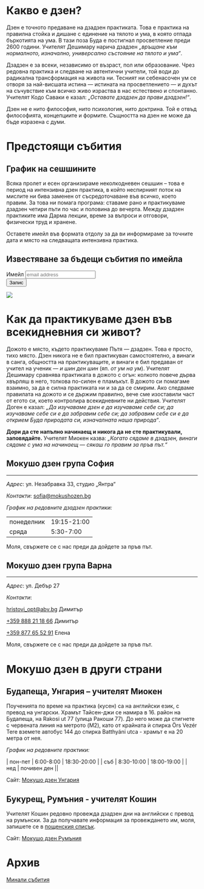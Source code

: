 # Какво е дзен?
Дзен е точното предаване на дзадзен практиката. Това е практика на правилна стойка и дишане с единение на тялото и ума, в която отпада бъркотията на ума. В тази поза Буда е постигнал просветление преди 2600 години. Учителят Дешимару нарича дзадзен _„връщане към нормалното, изначално, универсално състояние на тялото и ума“_.

Дзадзен е за всеки, независимо от възраст, пол или образование. Чрез редовна практика и следване на автентични учители, той води до радикална трансформация на живота ни. Тесният ни себенасочен ум се отворя за най-висшата истина &mdash; истината на просветлението &mdash; и духът на съчувствие към всичко живо израства в нас естествено и спонтанно. Учителят Кодо Саваки е казал: _„Оставате дзадзен да прави дзадзен!“_.

Дзен не е нито философия, нито психология, нито доктрина. Той е отвъд философията, концепциите и формите. Същността на дзен не може да бъде изразена с думи.

# Предстоящи събития

## График на сешшините

Всяка пролет и есен организираме неколкодневен сешшин – това е период на интензивна дзен практика, в който неспирният поток на мислите ни бива заменен от съсредоточаване във всичко, което правим. За това ни помага програма: ставаме рано и практикуваме дзадзен четири пъти по час и половина до вечерта. Между дзадзен практиките има Дарма лекции, време за въпроси и отговори, физически труд и хранене.

Оставете имейл във формата отдолу за да ви информираме за точните дата и място на следващата интензивна практика.

## Известяване за бъдещи събития по имейла

<div id="mc_embed_signup">
<form action="https://mokushozen.us14.list-manage.com/subscribe/post?u=21ca5b6707cdabb4a5cc0034f&amp;id=7482081063" method="post" id="mc-embedded-subscribe-form" name="mc-embedded-subscribe-form" class="validate" target="_blank" novalidate>
    <div id="mc_embed_signup_scroll">
	<label for="mce-EMAIL">Имейл</label>
	<input type="email" value="" name="EMAIL" class="email" id="mce-EMAIL" placeholder="email address" required>
    <!-- real people should not fill this in and expect good things - do not remove this or risk form bot signups-->
    <div style="position: absolute; left: -5000px;" aria-hidden="true"><input type="text" name="b_21ca5b6707cdabb4a5cc0034f_7482081063" tabindex="-1" value=""></div>
        <div class="optionalParent">
            <div class="clear foot">
                <input type="submit" value="Запис" name="subscribe" id="mc-embedded-subscribe" class="button">
                <p class="brandingLogo"><a href="http://eepurl.com/hVEoGL" title="Mailchimp - email marketing made easy and fun"><img src="https://eep.io/mc-cdn-images/template_images/branding_logo_text_dark_dtp.svg"></a></p>
            </div>
        </div>
    </div>
</form>
</div>

# Как да практикуваме дзен във всекидневния си живот?

Дожото е място, където практикуваме Пътя &mdash; дзадзен. Това е просто, тихо място. Дзен никога не е бил практикуван самостоятелно, а винаги в санга, общността на практикуващите, и винаги е бил предаван от учител на ученик &mdash; _и шин ден шин_ (яп. _от ум на ум_). Учителят Дешимару сравнява практиката в дожото с огън: колкото повече дърва хвърляш в него, толкова по-силен е пламъкът. В дожото си помагаме взаимно, за да е силна практиката ни и за да се смирим. Ако следваме правилата на дожото и се държим правилно, вече сме изоставили част от егото си, което контролира всекидневните ни действия. Учителят Доген е казал: _„Да изучаваме дзен е да изучаваме себе си; да изучаваме себе си е да забравим себе си; да забравим себе си е да открием Буда природата си, изначалната наша природа“_.

**Дори да сте напълно начинаещ и никога да не сте практикували, заповядайте.** Учителят Миокен казва: _„Когато сядаме в дзадзен, винаги сядаме с ума на начинаещ &mdash; сякаш го правим за пръв път.“_


## Мокушо дзен група София
***
_Адрес_:
ул. Незабравка 33, студио „Янтра“

_Контакти_: <a href="mailto:sofia@mokushozen.bg?subject=Дзадзен%20практика %20в%20София">sofia@mokushozen.bg</a>
 
 _График на редовните дзадзен практики:_
<table>
<tr>
	<td>понеделник</td>
	<td>19:15-21:00</td>
</tr>
<tr>
	<td>сряда</td>
	<td>5:30-7:00</td>
</tr>
</table>
Моля, свържете се с нас преди да дойдете за пръв път.

## Мокушо дзен група Варна
***
_Адрес_: ул. Дебър 27

_Контакти_:

<a href="mailto:hristovi_opt@abv.bg?subject=Мокушо%20дзен">hristovi_opt@abv.bg</a> Димитър

<a href="tel:+359888211866">+359 888 21 18 66</a>  Димитър

<a href="tel:+359877655291">+359 877 65 52 91</a> Елена

Моля, свържете се с нас преди да дойдете за пръв път.

# Мокушо дзен в други страни

## Будапеща, Унгария – учителят Миокен 

Поученията по време на практика (кусен) са на английски език, с превод на унгарски.  Храмът Тайсен-джи се намира в 16. район на Будапеща, на Rakosi ut 77 (улица Ракоши 77). До него може да стигнете с червената линия на метрото (M2), като от крайната ѝ спирка Örs Vezér Tere вземете автобус 144 до спирка Batthyáni utca - храмът е на 20 метра от нея.

_График на редовните практики:_

| пон-пет | 6:00-8:00  | 18:30-20:00 |
| съб     | 8:30-10:00 | 18:00-19:00 |
| нед     | почивен ден ||

Сайт: [Мокушо дзен Унгария](http://mokushozen.hu/)

## Букурещ, Румъния - учителят Кошин

Учителят Кошин редовно провежда дзадзен дни на английски с превод на румънски. За да получавате информация за провеждането им, моля, запишете се в [пощенския списък](http://mokushozen.ro/newsletterEn.php).

Сайт: [Мокушо дзен Румъния](http://mokushozen.ro/)

# Архив
[Минали събития](/past_events)
